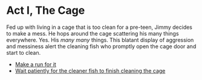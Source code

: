 # Act I, The Cage

Fed up with living in a cage that is too clean for a pre-teen, Jimmy
decides to make a mess. He hops around the cage scattering his many
things everywhere. Yes. His _many many_ things. This blatant display
of aggression and messiness alert the cleaning fish who promptly open
the cage door and start to clean.

   * [Make a run for it](./3a.md)
   * [Wait patiently for the cleaner fish to finish cleaning the cage](./3b.md)
